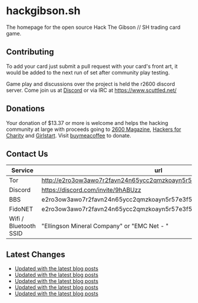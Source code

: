 # hackgibson.sh
The homepage for the open source Hack The Gibson // SH trading card game.


## Contributing

To add your card just submit a pull request with your card's front art, it would be added to the next run of set after community play testing.

Game play and discussions over the project is held the r2600 discord server. Come join us at [Discord](https://discord.com/invite/9hABUzz) or via IRC at https://www.scuttled.net/


## Donations

Your donation of $13.37 or more is welcome and helps the hacking community at large with proceeds going to [2600 Magazine](https://2600.com/), [Hackers for Charity](https://hackersforcharity.org) and [Girlstart](https://girlstart.org).  Visit [buymeacoffee](https://www.buymeacoffee.com/hackgibson.sh) to donate.


## Contact Us

Service | url
-|-
Tor | http://e2ro3ow3awo7r2favn24n65ycc2qmzkoayn5r57e3f56nvjwdcgg32ad.onion
Discord | https://discord.com/invite/9hABUzz
BBS | e2ro3ow3awo7r2favn24n65ycc2qmzkoayn5r57e3f56nvjwdcgg32ad.onion:23
FidoNET | e2ro3ow3awo7r2favn24n65ycc2qmzkoayn5r57e3f56nvjwdcgg32ad.onion:24554
Wifi / Bluetooth SSID | "Ellingson Mineral Company" or "EMC Net - <fidonet address>"

## Latest Changes
<!-- BLOG-POST-LIST:START -->
- [Updated with the latest blog posts](https://github.com/DFW2600/hackgibson.sh/commit/9f198872b4a6a91a5b75ecb735021441ff50c119)
- [Updated with the latest blog posts](https://github.com/DFW2600/hackgibson.sh/commit/fa09d355f7efda446e391ce8a0a5b9b67e75d3c9)
- [Updated with the latest blog posts](https://github.com/DFW2600/hackgibson.sh/commit/94202d4664c5402f04538ace63ddeedea1823df6)
- [Updated with the latest blog posts](https://github.com/DFW2600/hackgibson.sh/commit/61aa26ca4f7324c05cf82b04a5a55c1905b90865)
- [Updated with the latest blog posts](https://github.com/DFW2600/hackgibson.sh/commit/9c72f42e81515a1835bdd609b82f68d8c057e79a)
<!-- BLOG-POST-LIST:END -->
